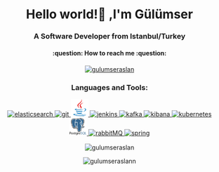 <h1 align="center">Hello world!🥳 ,I'm Gülümser</h1>
<h3 align="center">A Software Developer from Istanbul/Turkey</h3>

<h4 align="center">:question: How to reach me :question:</h4>
<p align="center">
<a href="https://linkedin.com/in/gulumser-aslan" target="blank"><img align="center" src="https://cdn.jsdelivr.net/npm/simple-icons@3.0.1/icons/linkedin.svg" alt="gulumseraslan" height="30" width="40" /></a>
</p>

<h3 align="center">Languages and Tools:</h3>
<p align="center"> <a href="https://www.elastic.co" target="_blank"> <img src="https://www.vectorlogo.zone/logos/elastic/elastic-icon.svg" alt="elasticsearch" width="40" height="40"/> </a> <a href="https://git-scm.com/" target="_blank"> <img src="https://www.vectorlogo.zone/logos/git-scm/git-scm-icon.svg" alt="git" width="40" height="40"/> </a> <a href="https://www.java.com" target="_blank"> <img src="https://raw.githubusercontent.com/devicons/devicon/master/icons/java/java-original.svg" alt="java" width="40" height="40"/> </a> <a href="https://www.jenkins.io" target="_blank"> <img src="https://www.vectorlogo.zone/logos/jenkins/jenkins-icon.svg" alt="jenkins" width="40" height="40"/> </a> <a href="https://kafka.apache.org/" target="_blank"> <img src="https://www.vectorlogo.zone/logos/apache_kafka/apache_kafka-icon.svg" alt="kafka" width="40" height="40"/> </a> <a href="https://www.elastic.co/kibana" target="_blank"> <img src="https://www.vectorlogo.zone/logos/elasticco_kibana/elasticco_kibana-icon.svg" alt="kibana" width="40" height="40"/> </a> <a href="https://kubernetes.io" target="_blank"> <img src="https://www.vectorlogo.zone/logos/kubernetes/kubernetes-icon.svg" alt="kubernetes" width="40" height="40"/> </a> <a href="https://www.postgresql.org" target="_blank"> <img src="https://raw.githubusercontent.com/devicons/devicon/master/icons/postgresql/postgresql-original-wordmark.svg" alt="postgresql" width="40" height="40"/> </a> <a href="https://www.rabbitmq.com" target="_blank"> <img src="https://www.vectorlogo.zone/logos/rabbitmq/rabbitmq-icon.svg" alt="rabbitMQ" width="40" height="40"/> </a> <a href="https://spring.io/" target="_blank"> <img src="https://www.vectorlogo.zone/logos/springio/springio-icon.svg" alt="spring" width="40" height="40"/> </a> </p>

<p align="center"><img align="center" src="https://github-readme-stats.vercel.app/api?username=gulumseraslann&show_icons=true&theme=radical" alt="gulumseraslan" />
</p>

<p align="center"> <img src="https://komarev.com/ghpvc/?username=gulumseraslann&label=Profile%20views&color=0e75b6&style=flat" alt="gulumseraslann" /> </p>
